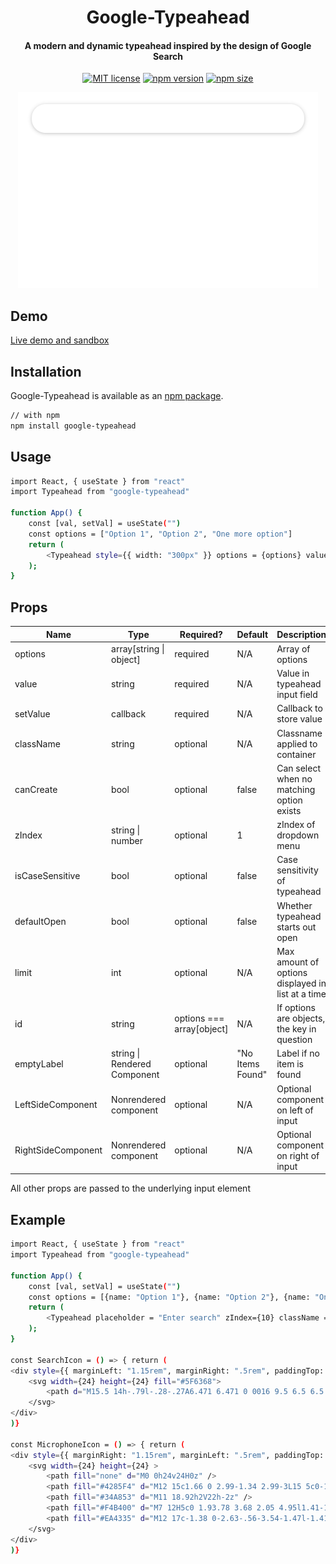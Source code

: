 
<h1 align="center">Google-Typeahead</h1>
<div align="center">
<h4 align = "center">A modern and dynamic typeahead inspired by the design of Google Search</h4>

[![MIT license](https://img.shields.io/badge/license-MIT-blue.svg)](https://github.com/matthewgferrari/google-typeahead/blob/main/LICENSE)
[![npm version](https://img.shields.io/npm/v/google-typeahead)](https://www.npmjs.com/package/google-typeahead)
[![npm size](https://img.shields.io/bundlephobia/min/google-typeahead)](https://github.com/matthewgferrari/google-typeahead/blob/main/src)
</div>
 <div align = "center"><img src = "https://raw.githubusercontent.com/matthewgferrari/google-typeahead/main/example/demo.gif"/></div>

## Demo
[Live demo and sandbox](https://matthewgferrari.github.io/google-typeahead/example/build/)

## Installation
Google-Typeahead is available as an [npm package](https://www.npmjs.com/package/google-typeahead).

```sh
// with npm
npm install google-typeahead
```
## Usage
```sh
import React, { useState } from "react"
import Typeahead from "google-typeahead"

function App() {
	const [val, setVal] = useState("")
	const options = ["Option 1", "Option 2", "One more option"]
	return (
		<Typeahead style={{ width: "300px" }} options = {options} value = {val} setValue = {(v) => setVal(v)} />
	);
}
```
## Props
Name | Type | Required? | Default | Description 
-----|------|---------|---------|---------
options| array[string \| object]| required| N/A | Array of options
value| string| required| N/A| Value in typeahead input field
setValue| callback | required| N/A | Callback to store value
className|string|optional|N/A| Classname applied to container
canCreate|bool|optional|false|Can select when no matching option exists
zIndex|string \| number|optional|1|zIndex of dropdown menu
isCaseSensitive| bool|optional|false|Case sensitivity of typeahead 
defaultOpen| bool|optional|false|Whether typeahead starts out open
limit|int|optional |N/A| Max amount of options displayed in list at a time
id|string |options === array[object]| N/A| If options are objects, the key in question 
emptyLabel|string \| Rendered Component|optional |"No Items Found"| Label if no item is found
LeftSideComponent|Nonrendered component|optional |N/A| Optional component on left of input
RightSideComponent|Nonrendered component|optional |N/A| Optional component on right of input

All other props are passed to the underlying input element

## Example
```sh
import React, { useState } from "react"
import Typeahead from "google-typeahead"

function App() {
	const [val, setVal] = useState("")
	const options = [{name: "Option 1"}, {name: "Option 2"}, {name: "One more option"}]
	return (
		<Typeahead placeholder = "Enter search" zIndex={10} className = "containerClass" style={{ width: "500px" }} options = {options} value = {val} setValue = {(v) => setVal(v)} LeftSideComponent = {SearchIcon} RightSideComponent = {MicrophoneIcon} limit = {8} canCreate = {true} id = "name"/>
	);
}

const SearchIcon = () => { return (
<div style={{ marginLeft: "1.15rem", marginRight: ".5rem", paddingTop: ".2rem" }}>
	<svg width={24} height={24} fill="#5F6368">
		<path d="M15.5 14h-.79l-.28-.27A6.471 6.471 0 0016 9.5 6.5 6.5 0 109.5 16c1.61 0 3.09-.59 4.23-1.57l.27.28v.79l5 4.99L20.49 19l-4.99-5zm-6 0C7.01 14 5 11.99 5 9.5S7.01 5 9.5 5 14 7.01 14 9.5 11.99 14 9.5 14z" />
	</svg>
</div>
)}

const MicrophoneIcon = () => { return (
<div style={{ marginRight: "1.15rem", marginLeft: ".5rem", paddingTop: ".2rem" }}>
	<svg width={24} height={24} >
		<path fill="none" d="M0 0h24v24H0z" />
		<path fill="#4285F4" d="M12 15c1.66 0 2.99-1.34 2.99-3L15 5c0-1.66-1.34-3-3-3S9 3.34 9 5v7c0 1.66 1.34 3 3 3z" />
		<path fill="#34A853" d="M11 18.92h2V22h-2z" />
		<path fill="#F4B400" d="M7 12H5c0 1.93.78 3.68 2.05 4.95l1.41-1.41C7.56 14.63 7 13.38 7 12z" />
		<path fill="#EA4335" d="M12 17c-1.38 0-2.63-.56-3.54-1.47l-1.41 1.41A6.99 6.99 0 0012.01 19c3.87 0 6.98-3.14 6.98-7h-2c0 2.76-2.23 5-4.99 5z" />
	</svg>
</div>
)}
```